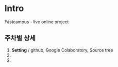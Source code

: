 # Intro
Fastcampus - live online project

## 주차별 상세
1. **Setting** / github, Google Colaboratory, Source tree
2. 
3.



